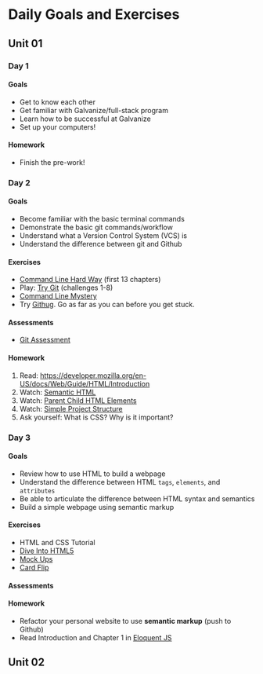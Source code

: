 # Daily Goals and Exercises

## Unit 01

### Day 1

#### Goals

- Get to know each other
- Get familiar with Galvanize/full-stack program
- Learn how to be successful at Galvanize
- Set up your computers!

#### Homework

- Finish the pre-work!

### Day 2

#### Goals

- Become familiar with the basic terminal commands
- Demonstrate the basic git commands/workflow
- Understand what a Version Control System (VCS) is
- Understand the difference between git and Github

#### Exercises

- [Command Line Hard Way](http://cli.learncodethehardway.org/book/) (first 13 chapters)
- Play: [Try Git](https://try.github.io/)  (challenges 1-8)
- [Command Line Mystery](https://github.com/veltman/clmystery)
- Try [Githug](https://github.com/gazler/githug). Go as far as you can before you get stuck.

#### Assessments

- [Git Assessment](https://github.com/gSchool/git_basics_quiz)

#### Homework

1. Read: https://developer.mozilla.org/en-US/docs/Web/Guide/HTML/Introduction
1. Watch: [Semantic HTML](https://www.youtube.com/watch?v=NrH5J6SSZyk)
1. Watch: [Parent Child HTML Elements](https://www.youtube.com/watch?v=Pf8xmAZYZC4&list=PLgGbWId6zgaWZkPFI4Sc9QXDmmOWa1v5F)
1. Watch: [Simple Project Structure](https://www.youtube.com/watch?v=g7js1fW4AZw&list=PLgGbWId6zgaWZkPFI4Sc9QXDmmOWa1v5F)
1. Ask yourself: What is CSS? Why is it important?

### Day 3

#### Goals

- Review how to use HTML to build a webpage
- Understand the difference between HTML `tags`, `elements`, and `attributes`
- Be able to articulate the difference between HTML syntax and semantics
- Build a simple webpage using semantic markup  

#### Exercises

- HTML and CSS Tutorial
- [Dive Into HTML5](http://diveintohtml5.info/semantics.html)
- [Mock Ups](https://github.com/gSchool/basic-html)
- [Card Flip](https://github.com/gSchool/css-card-flip)

#### Assessments

#### Homework

- Refactor your personal website to use **semantic markup** (push to Github)
- Read Introduction and Chapter 1 in [Eloquent JS](http://eloquentjavascript.net/)

## Unit 02
